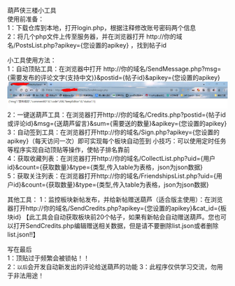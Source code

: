 葫芦侠三楼小工具  
使用前准备：  
1：下载仓库到本地，打开login.php，根据注释修改账号密码两个信息  
2：将几个php文件上传至服务器，并在浏览器打开 http://你的域名/PostsList.php?apikey={您设置的apikey} ，找到帖子id  
  
小工具使用方法：  
1：自动顶贴工具：在浏览器中打开 http://你的域名/SendMessage.php?msg={需要发布的评论文字(支持中文)}&postid={帖子id}&apikey={您设置的apikey}  
![avatar](https://raw.githubusercontent.com/xiguac/HuluxiaTools/main/2.png)   
2：一键送葫芦工具：在浏览器打开http://你的域名/Credits.php?postid={帖子id或评论id}&msg={送葫芦留言}&sum={需要送的数量}&apikey={您设置的apikey}  
3：自动签到工具：在浏览器打开http://你的域名/Sign.php?apikey={您设置的apikey}（每天访问一次）即可实现每个板块自动签到
小技巧：可以使用定时任务等程序实现自动顶贴等操作，使帖子排名靠前  
4：获取收藏列表：在浏览器打开http://你的域名/CollectList.php?uid={用户id}&count={获取数量}&type={类型,传入table为表格，json为json数据}  
5：获取关注列表：在浏览器打开http://你的域名/FriendshipsList.php?uid={用户id}&count={获取数量}&type={类型,传入table为表格，json为json数据}  
  
其他工具：
1：监控板块新帖发布，并给新帖赠送葫芦（适合版主使用）：在浏览器打开http://你的域名/SendCredits.php?apikey={您设置的apikey}&cat_id={板块id}
【此工具会自动获取板块前20个帖子，如果有新帖会自动赠送葫芦。您也可以打开SendCredits.php编辑赠送相关数据，但是请不要删除list.json或者删除list.json!!】
  
写在最后   
1：顶贴过于频繁会被锁帖！！  
2：`以后`会开发自动新发出的评论给送葫芦的功能
3：此程序仅供学习交流，勿用于非法用途！
